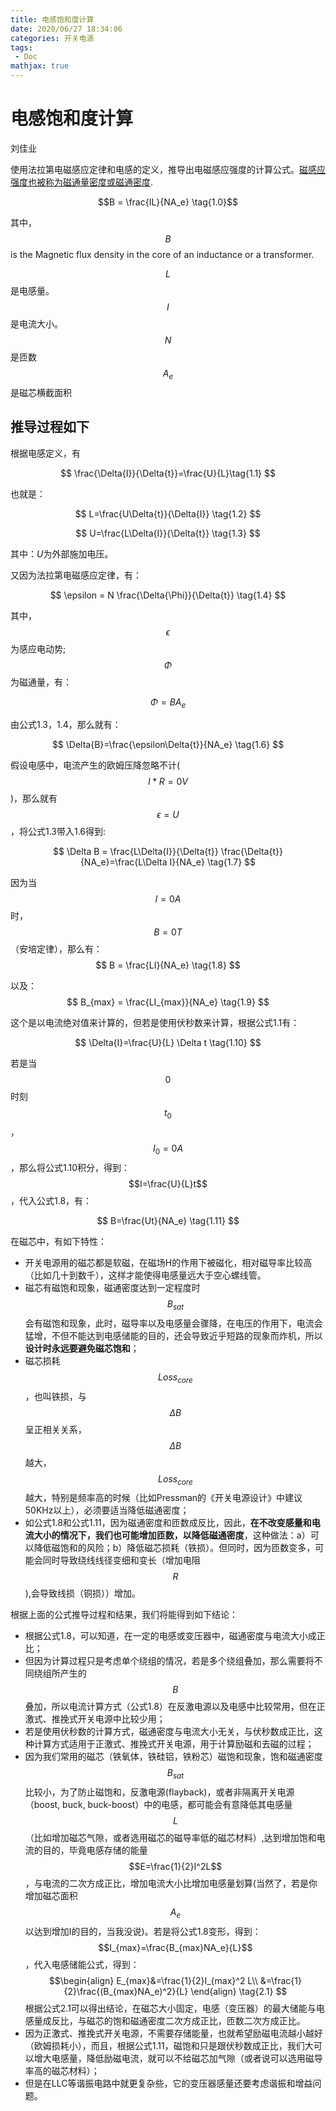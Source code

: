 ```yaml
---
title: 电感饱和度计算
date: 2020/06/27 18:34:06
categories: 开关电源
tags:
 - Doc
mathjax: true
---
```


# 电感饱和度计算

刘佳业

使用法拉第电磁感应定律和电感的定义，推导出电磁感应强度的计算公式。[磁感应强度也被称为磁通量密度或磁通密度](https://en.wikipedia.org/wiki/Magnetic_field#The_B-field).

$$B = \frac{IL}{NA_e} \tag{1.0}$$

其中，$$B$$ is the Magnetic flux density in the core of an inductance or a transformer.

$$L$$ 是电感量。  
$$I$$ 是电流大小。  
$$N$$ 是匝数  
$$A_e$$ 是磁芯横截面积

<!-- more -->

## 推导过程如下

根据电感定义，有

$$
\frac{\Delta{I}}{\Delta{t}}=\frac{U}{L}\tag{1.1}
$$

也就是：

$$
L=\frac{U\Delta{t}}{\Delta{I}} \tag{1.2}
$$

$$
U=\frac{L\Delta{I}}{\Delta{t}} \tag{1.3}
$$

其中：$U$为外部施加电压。

又因为法拉第电磁感应定律，有：

$$
\epsilon = N \frac{\Delta{\Phi}}{\Delta{t}} \tag{1.4}
$$

其中，$$\epsilon$$为感应电动势;$$\Phi$$为磁通量，有：

$$
\Phi = BA_e \tag{1.5}
$$

由公式1.3，1.4，那么就有：

$$
\Delta{B}=\frac{\epsilon\Delta{t}}{NA_e} \tag{1.6}
$$

假设电感中，电流产生的欧姆压降忽略不计($$I*R=0V$$)，那么就有$$\epsilon = U$$，将公式1.3带入1.6得到:

$$
\Delta B = \frac{L\Delta{I}}{\Delta{t}} \frac{\Delta{t}}{NA_e}=\frac{L\Delta I}{NA_e} \tag{1.7}
$$

因为当$$I=0A$$时，$$B=0T$$（安培定律），那么有：
$$
B = \frac{LI}{NA_e} \tag{1.8}
$$

以及：
$$
B_{max} = \frac{LI_{max}}{NA_e} \tag{1.9}
$$

这个是以电流绝对值来计算的，但若是使用伏秒数来计算，根据公式1.1有：

$$
\Delta{I}=\frac{U}{L} \Delta t \tag{1.10}
$$

若是当$$0$$时刻$$t_0$$，$$I_0=0A$$，那么将公式1.10积分，得到：$$I=\frac{U}{L}t$$，代入公式1.8，有：

$$
B=\frac{Ut}{NA_e} \tag{1.11}
$$

在磁芯中，有如下特性：

- 开关电源用的磁芯都是软磁，在磁场H的作用下被磁化，相对磁导率比较高（比如几十到数千），这样才能使得电感量远大于空心螺线管。
- 磁芯有磁饱和现象，磁通密度达到一定程度时$$B_{sat}$$会有磁饱和现象，此时，磁导率以及电感量会骤降，在电压的作用下，电流会猛增，不但不能达到电感储能的目的，还会导致近乎短路的现象而炸机，所以**设计时永远要避免磁芯饱和**；
- 磁芯损耗$$Loss_{core}$$，也叫铁损，与$$\Delta B$$呈正相关关系，$$\Delta B$$越大，$$Loss_{core}$$越大，特别是频率高的时候（比如Pressman的《开关电源设计》中建议50KHz以上），必须要适当降低磁通密度；
- 如公式1.8和公式1.11，因为磁通密度和匝数成反比，因此，**在不改变感量和电流大小的情况下，我们也可能增加匝数，以降低磁通密度**，这种做法：a）可以降低磁饱和的风险；b）降低磁芯损耗（铁损）。但同时，因为匝数变多，可能会同时导致绕线线径变细和变长（增加电阻$$R$$),会导致线损（铜损））增加。

根据上面的公式推导过程和结果，我们将能得到如下结论：

- 根据公式1.8，可以知道，在一定的电感或变压器中，磁通密度与电流大小成正比；
- 但因为计算过程只是考虑单个绕组的情况，若是多个绕组叠加，那么需要将不同绕组所产生的$$B$$叠加，所以电流计算方式（公式1.8）在反激电源以及电感中比较常用，但在正激式、推挽式开关电源中比较少用；
- 若是使用伏秒数的计算方式，磁通密度与电流大小无关，与伏秒数成正比，这种计算方式适用于正激式、推挽式开关电源，用于计算励磁和去磁的过程；
- 因为我们常用的磁芯（铁氧体，铁硅铝，铁粉芯）磁饱和现象，饱和磁通密度$$B_{sat}$$比较小，为了防止磁饱和，反激电源(flayback)，或者非隔离开关电源（boost, buck, buck-boost）中的电感，都可能会有意降低其电感量$$L$$（比如增加磁芯气隙，或者选用磁芯的磁导率低的磁芯材料）,达到增加饱和电流的目的，毕竟电感存储的能量$$E=\frac{1}{2}I^2L$$，与电流的二次方成正比，增加电流大小比增加电感量划算(当然了，若是你增加磁芯面积$$A_e$$以达到增加I的目的，当我没说)。若是将公式1.8变形，得到：$$I_{max}=\frac{B_{max}NA_e}{L}$$，代入电感储能公式，得到：
  $$\begin{align}
  E_{max}&=\frac{1}{2}I_{max}^2 L\\
  &=\frac{1}{2}\frac{(B_{max}NA_e)^2}{L}
  \end{align} \tag{2.1}
  $$
  根据公式2.1可以得出结论，在磁芯大小固定，电感（变压器）的最大储能与电感量成反比，与磁芯的饱和磁通密度二次方成正比，匝数二次方成正比。
- 因为正激式、推挽式开关电源，不需要存储能量，也就希望励磁电流越小越好（欧姆损耗小），而且，根据公式1.11，磁饱和只是跟伏秒数成正比，我们大可以增大电感量，降低励磁电流，就可以不给磁芯加气隙（或者说可以选用磁导率高的磁芯材料）；
- 但是在LLC等谐振电路中就更复杂些，它的变压器感量还要考虑谐振和增益问题。
